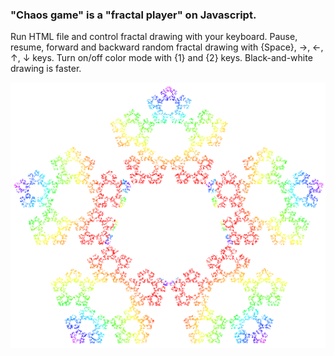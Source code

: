 ### "Chaos game" is a "fractal player" on Javascript.

Run HTML file and control fractal drawing with your keyboard.
Pause, resume, forward and backward random fractal drawing
with {Space}, →, ←, ↑, ↓ keys. Turn on/off color mode with
{1} and {2} keys. Black-and-white drawing is faster.

![Chaos game](../data/2019.01.04-chaos-player.png)
